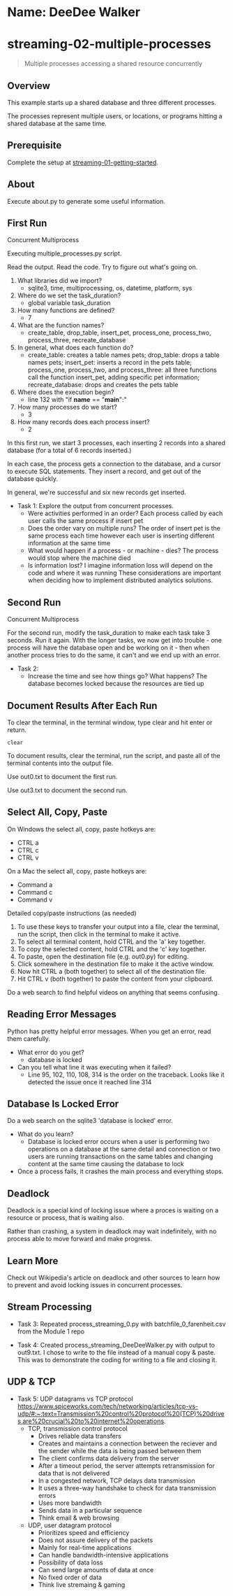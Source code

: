 # Name: DeeDee Walker

# streaming-02-multiple-processes

> Multiple processes accessing a shared resource concurrently

## Overview

This example starts up a shared database and three different processes.

The processes represent multiple users, or locations, or programs 
hitting a shared database at the same time. 

## Prerequisite

Complete the setup at [streaming-01-getting-started](https://github.com/denisecase/streaming-01-getting-started).

## About

Execute about.py to generate some useful information.

## First Run
Concurrent Multiprocess

Executing multiple_processes.py script.

Read the output. Read the code. 
Try to figure out what's going on. 

1. What libraries did we import? 
    - sqlite3, time, multiprocessing, os, datetime, platform, sys
1. Where do we set the task_duration? 
    - global variable task_duration
1. How many functions are defined? 
    - 7
1. What are the function names? 
    - create_table, drop_table, insert_pet, process_one, process_two, process_three, recreate_database
1. In general, what does each function do? 
    - create_table: creates a table names pets; drop_table: drops a table names pets; insert_pet: inserts a record in the pets table; process_one, process_two, and process_three: all three functions call the function insert_pet, adding specific pet information; recreate_database: drops and creates the pets table
1. Where does the execution begin? 
    - line 132 with "if __name__ == "__main__":"
1. How many processes do we start? 
    - 3
1. How many records does each process insert? 
    - 2

In this first run, we start 3 processes, 
each inserting 2 records into a shared database 
(for a total of 6 records inserted.)

In each case, the process gets a connection to the database, 
and a cursor to execute SQL statements.
They insert a record, and get out of the database quickly.

In general, we're successful and six new records get inserted. 

- Task 1: Explore the output from concurrent processes. 
    - Were activities performed in an order? Each process called by each user calls the same process if insert pet
    - Does the order vary on multiple runs? The order of insert pet is the same process each time however each user is inserting different information at the same time
    - What would happen if a process - or machine - dies? The process would stop where the machine died
    - Is information lost? I imagine information loss will depend on the code and where it was running
    These considerations are important when deciding how to implement distributed analytics solutions.

## Second Run
Concurrent Multiprocess

For the second run, modify the task_duration to make each task take 3 seconds. Run it again. 
With the longer tasks, we now get into trouble - 
one process will have the database open and be working on it - 
then when another process tries to do the same, it can't and 
we end up with an error. 

- Task 2: 
    - Increase the time and see how things go? What happens? The database becomes locked because the resources are tied up 

## Document Results After Each Run

To clear the terminal, in the terminal window, type clear and hit enter or return. 

`clear`

To document results, clear the terminal, run the script, and paste all of the terminal contents into the output file.

Use out0.txt to document the first run. 

Use out3.txt to document the second run.

## Select All, Copy, Paste

On Windows the select all, copy, paste hotkeys are:

- CTRL a 
- CTRL c 
- CTRL v 

On a Mac the select all, copy, paste hotkeys are:

- Command a
- Command c
- Command v

Detailed copy/paste instructions (as needed)

1. To use these keys to transfer your output into a file, 
clear the terminal, run the script, then click in the terminal to make it active.
1. To select all terminal content, hold CTRL and the 'a' key together. 
1. To copy the selected content, hold CTRL and the 'c' key together. 
1. To paste, open the destination file (e.g. out0.py) for editing.
1. Click somewhere in the destination file to make it the active window.
1. Now hit CTRL a (both together) to select all of the destination file.
1. Hit CTRL v (both together) to paste the content from your clipboard.

Do a web search to find helpful videos on anything that seems confusing. 

## Reading Error Messages

Python has pretty helpful error messages. 
When you get an error, read them carefully. 

- What error do you get? 
    - database is locked
- Can you tell what line it was executing when it failed? 
    - Line 95, 102, 110, 108, 314 is the order on the traceback. Looks like it detected the issue once it reached line 314

## Database Is Locked Error

Do a web search on the sqlite3 'database is locked' error.

- What do you learn? 
    -   Database is locked error occurs when a user is performing two operations on a database at the same detail and connection or two users are running transactions on the same tables and changing content at the same time causing the database to lock
- Once a process fails, it crashes the main process and everything stops. 

## Deadlock

Deadlock is a special kind of locking issue where a proces 
is waiting on a resource or process, that is waiting also. 

Rather than crashing, a system in deadlock may wait indefinitely, 
with no process able to move forward and make progress.

## Learn More

Check out Wikipedia's article on deadlock and other sources to learn how to prevent and avoid locking issues in concurrent processes. 

## Stream Processing
- Task 3: Repeated process_streaming_0.py with batchfile_0_farenheit.csv from the Module 1 repo 

- Task 4: Created process_streaming_DeeDeeWalker.py with output to out9.txt. I chose to write to the file instead of a manual copy & paste. This was to demonstrate the coding for writing to a file and closing it.

## UDP & TCP
- Task 5: UDP datagrams vs TCP protocol
https://www.spiceworks.com/tech/networking/articles/tcp-vs-udp/#:~:text=Transmission%20control%20protocol%20(TCP)%20drives,are%20crucial%20to%20internet%20operations.
    - TCP, transmission control protocol
        - Drives reliable data transfers 
        - Creates and maintains a connection between the reciever and the sender while the data is being passed between them
        - The client confirms data delivery from the server
        - After a timeout period, the server attempts retransmission for data that is not delivered
        - In a congested network, TCP delays data transmission
        - It uses a three-way handshake to check for data transmission errors
        - Uses more bandwidth
        - Sends data in a particular sequence
        - Think email & web browsing
    - UDP, user datagram protocol
        - Prioritizes speed and efficiency
        - Does not assure delivery of the packets
        - Mainly for real-time applications 
        - Can handle bandwidth-intensive applications
        - Possibility of data loss
        - Can send large amounts of data at once
        - No fixed order of data
        - Think live stremaing & gaming